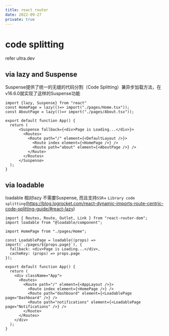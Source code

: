 ```yaml
---
title: react router
date: 2022-09-27
private: true
---
```

# code splitting
refer ultra.dev

## via lazy and Suspense
Suspense提供了统一的无缝的代码分割（Code Splitting）兼异步加载方法，在v16.6.0就实现了这样的Suspense功能

    import {lazy, Suspense} from "react"
    const HomePage = lazy(()=> import("./pages/Home.tsx"));
    const AboutPage = lazy(()=> import("./pages/About.tsx"));

    export default function App() {
      return (
          <Suspense fallback={<div>Page is Loading...</div>}>
            <Routes>
              <Route path="/" element={<DefaultLayout />}>
                <Route index element={<HomePage />} />
                <Route path="about" element={<AboutPage />} />
              </Route>
            </Routes>
          </Suspense>
      );
    }

## via loadable
loadable 相对lazy 不需要Suspense, 而且支持`SSR`+ `Library code splitting`(https://blog.logrocket.com/react-dynamic-imports-route-centric-code-splitting-guide/#react-lazy)

    import { Routes, Route, Outlet, Link } from "react-router-dom";
    import loadable from "@loadable/component";

    import HomePage from "./pages/Home";

    const LoadablePage = loadable((props) => import(`./pages/${props.page}`), {
      fallback: <div>Page is Loading...</div>,
      cacheKey: (props) => props.page
    });

    export default function App() {
      return (
        <div className="App">
          <Routes>
            <Route path="/" element={<AppLayout />}>
              <Route index element={<HomePage />} />
              <Route path="dashboard" element={<LoadablePage page="Dashboard" />} />
              <Route path="notifications" element={<LoadablePage page="Notifications" />} />
            </Route>
          </Routes>
        </div>
      );
    }